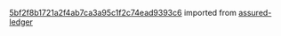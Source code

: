 [5bf2f8b1721a2f4ab7ca3a95c1f2c74ead9393c6](https://github.com/insolar/assured-ledger/commit/5bf2f8b1721a2f4ab7ca3a95c1f2c74ead9393c6) imported from [assured-ledger](https://github.com/insolar/assured-ledger)
